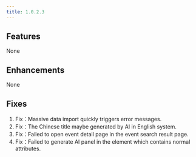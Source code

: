 ```yaml
---
title: 1.0.2.3
---
```


## Features
None

## Enhancements
None

## Fixes
  1. Fix：Massive data import quickly triggers error messages.
  2. Fix：The Chinese title maybe generated by AI in English system.
  3. Fix：Failed to open event detail page in the event search result page.
  4. Fix：Failed to generate AI panel in the element which contains normal attributes.

